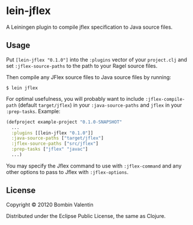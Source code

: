# lein-jflex

A Leiningen plugin to compile jflex specification  to Java source files.

## Usage

Put `[lein-jflex "0.1.0"]` into the `:plugins` vector of your `project.clj` and
set `:jflex-source-paths` to the path to your Ragel source files.

Then compile any JFlex source files to Java source files by running:

    $ lein jflex

For optimal usefulness, you will probably want to include `:jflex-compile-path`
(default `target/jflex`) in your `:java-source-paths` and `jflex` in your
`:prep-tasks`.  Example:

```clj
(defproject example-project "0.1.0-SNAPSHOT"
  ...
  :plugins [[lein-jflex "0.1.0"]]
  :java-source-paths ["target/jflex"]
  :jflex-source-paths ["src/jflex"]
  :prep-tasks ["jflex" "javac"]
  ...)
```

You may specify the Jflex command to use with `:jflex-command` and any other
options to pass to Jflex with `:jflex-options`.

## License
Copyright © 20120 Bombin Valentin

Distributed under the Eclipse Public License, the same as Clojure.
